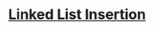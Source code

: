 <h1> <a href="https://practice.geeksforgeeks.org/problems/linked-list-insertion-1587115620/0?utm_source=youtube&utm_medium=collab_striver_ytdescription&utm_campaign=linked-list-insertion" target="_blank">Linked List Insertion</a> </h1>
